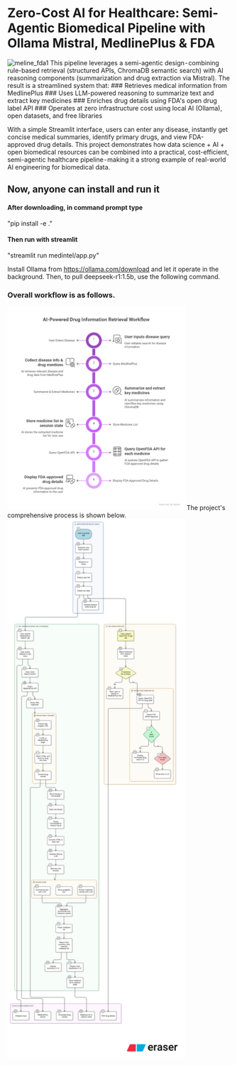 # Zero-Cost AI for Healthcare: Semi-Agentic Biomedical Pipeline with Ollama Mistral, MedlinePlus &amp; FDA
<img src="medline_fda_vid_V5_19.gif" alt="meline_fda1" width="400"/>
This pipeline leverages a semi-agentic design - combining rule-based retrieval (structured APIs, ChromaDB semantic search) with AI reasoning components (summarization and drug extraction via Mistral). The result is a streamlined system that:
### Retrieves medical information from MedlinePlus
### Uses LLM-powered reasoning to summarize text and extract key medicines
### Enriches drug details using FDA's open drug label API
### Operates at zero infrastructure cost using local AI (Ollama), open datasets, and free libraries

With a simple Streamlit interface, users can enter any disease, instantly get concise medical summaries, identify primary drugs, and view FDA-approved drug details.
This project demonstrates how data science + AI + open biomedical resources can be combined into a practical, cost-efficient, semi-agentic healthcare pipeline - making it a strong example of real-world AI engineering for biomedical data.
## Now, anyone can install and run it
#### After downloading, in command prompt type
"pip install -e ."
#### Then run with streamlit
"streamlit run medintel/app.py"

Install Ollama from https://ollama.com/download and let it operate in the background. Then, to pull deepseek-r1:1.5b, use the following command.

### Overall workflow is as follows. ###
<img src="meline_fda_summ.png" alt="meline_fda2" width="400"/>
The project's comprehensive process is shown below.
<img src="diagram-export-8-25-2025-8_13_01-PM.png" alt="meline_fda3" width="400"/>
